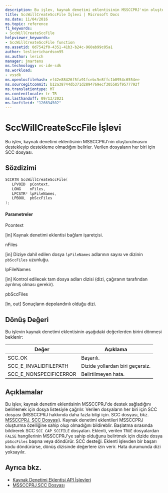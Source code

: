 ```yaml
---
description: Bu işlev, kaynak denetimi eklentisinin MSSCCPRJ'nin oluşturulmasını destekleyip destekleme olmadığını belirler. Verilen dosyaların her biri için SCC dosyası.
title: SccWillCreateSccFile İşlevi | Microsoft Docs
ms.date: 11/04/2016
ms.topic: reference
f1_keywords:
- SccWillCreateSccFile
helpviewer_keywords:
- SccWillCreateSccFile function
ms.assetid: 0d7542f0-4351-41b3-b24c-960ab99c05a1
author: leslierichardson95
ms.author: lerich
manager: jmartens
ms.technology: vs-ide-sdk
ms.workload:
- vssdk
ms.openlocfilehash: ef42e88426f5fa91fcebc5e8ffc1b0954c6554ee
ms.sourcegitcommit: b12a38744db371d2894769ecf305585f9577792f
ms.translationtype: MT
ms.contentlocale: tr-TR
ms.lasthandoff: 09/13/2021
ms.locfileid: "126634502"
---
```

# <a name="sccwillcreatesccfile-function"></a>SccWillCreateSccFile İşlevi
Bu işlev, kaynak denetimi eklentisinin MSSCCPRJ'nin oluşturulmasını destekleyip destekleme olmadığını belirler. Verilen dosyaların her biri için SCC dosyası.

## <a name="syntax"></a>Sözdizimi

```cpp
SCCRTN SccWillCreateSccFile(
   LPVOID  pContext,
   LONG    nFiles,
   LPCSTR* lpFileNames,
   LPBOOL  pbSccFiles
);
```

#### <a name="parameters"></a>Parametreler
 Pcontext

[in] Kaynak denetimi eklentisi bağlam işaretçisi.

 nFiles

[in] Diziye dahil edilen dosya `lpFileNames` adlarının sayısı ve dizinin `pbSccFiles` uzunluğu.

 lpFileNames

[in] Kontrol edilecek tam dosya adları dizisi (dizi, çağıranın tarafından ayrılmış olması gerekir).

 pbSccFiles

[in, out] Sonuçların depolandırılı olduğu dizi.

## <a name="return-value"></a>Dönüş Değeri
 Bu işlevin kaynak denetimi eklentisinin aşağıdaki değerlerden birini dönmesi beklenir:

|Değer|Açıklama|
|-----------|-----------------|
|SCC_OK|Başarılı.|
|SCC_E_INVALIDFILEPATH|Dizide yollardan biri geçersiz.|
|SCC_E_NONSPECIFICERROR|Belirtilmeyen hata.|

## <a name="remarks"></a>Açıklamalar
 Bu işlev, kaynak denetim eklentisinin MSSCCPRJ'de destek sağladığını belirlemek için dosya listesiyle çağrılır. Verilen dosyaların her biri için SCC dosyası (MSSCCPRJ hakkında daha fazla bilgi için. SCC dosyası, bkz. [MSSCCPRJ. SCC Dosyası](../extensibility/mssccprj-scc-file.md)). Kaynak denetimi eklentileri MSSCCPRJ oluşturma özelliğine sahip olup olmadığını bildireblir. Başlatma sırasında bildirerek SCC `SCC_CAP_SCCFILE` dosyaları. Eklenti, verilen `TRUE` dosyalardan `FALSE` hangilerinin MSSCCPRJ'ye sahip olduğunu belirtmek için dizide dosya `pbSccFiles` başına veya döndürür. SCC desteği. Eklenti işlevden bir başarı kodu döndürürse, dönüş dizisinde değerlere izin verir. Hata durumunda dizi yoksayılır.

## <a name="see-also"></a>Ayrıca bkz.
- [Kaynak Denetimi Eklentisi API İşlevleri](../extensibility/source-control-plug-in-api-functions.md)
- [MSSCCPRJ.SCC Dosyası](../extensibility/mssccprj-scc-file.md)
